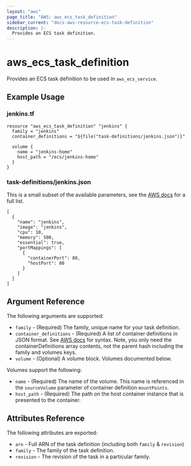 ```yaml
---
layout: "aws"
page_title: "AWS: aws_ecs_task_definition"
sidebar_current: "docs-aws-resource-ecs-task-definition"
description: |-
  Provides an ECS task definition.
---
```


# aws\_ecs\_task\_definition

Provides an ECS task definition to be used in `aws_ecs_service`.

## Example Usage

### jenkins.tf

```
resource "aws_ecs_task_definition" "jenkins" {
  family = "jenkins"
  container_definitions = "${file("task-definitions/jenkins.json")}"

  volume {
    name = "jenkins-home"
    host_path = "/ecs/jenkins-home"
  }
}
```

### task-definitions/jenkins.json

This is a small subset of the available parameters, see the [AWS docs](http://docs.aws.amazon.com/AmazonECS/latest/developerguide/task_definition_parameters.html) for a full list.

```
[
  {
    "name": "jenkins",
    "image": "jenkins",
    "cpu": 10,
    "memory": 500,
    "essential": true,
    "portMappings": [
      {
        "containerPort": 80,
        "hostPort": 80
      }
    ]
  }
]
```

## Argument Reference

The following arguments are supported:

* `family` - (Required) The family, unique name for your task definition.
* `container_definitions` - (Required) A list of container definitions in JSON format. See [AWS docs](http://docs.aws.amazon.com/AmazonECS/latest/developerguide/create-task-definition.html) for syntax. Note, you only need the containerDefinitions array contents, not the parent hash including the family and volumes keys.
* `volume` - (Optional) A volume block. Volumes documented below.

Volumes support the following:

* `name` - (Required) The name of the volume. This name is referenced in the `sourceVolume` parameter of container definition `mountPoints`.
* `host_path` - (Required) The path on the host container instance that is presented to the container.

## Attributes Reference

The following attributes are exported:

* `arn` - Full ARN of the task definition (including both `family` & `revision`)
* `family` - The family of the task definition.
* `revision` - The revision of the task in a particular family.
